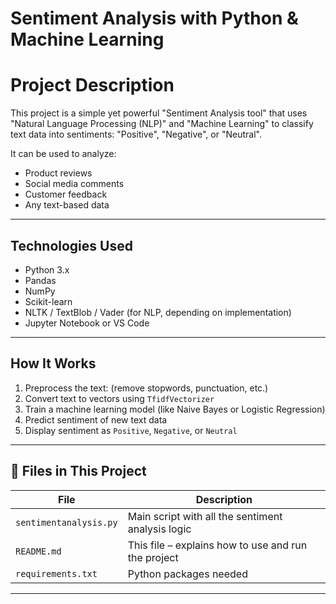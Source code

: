 # Sentiment Analysis with Python & Machine Learning
 # Project Description

This project is a simple yet powerful "Sentiment Analysis tool" that uses "Natural Language Processing (NLP)" and "Machine Learning" to classify text data into sentiments: "Positive", "Negative", or "Neutral".

It can be used to analyze:
- Product reviews
- Social media comments
- Customer feedback
- Any text-based data

---

##  Technologies Used

- Python 3.x
- Pandas
- NumPy
- Scikit-learn
- NLTK / TextBlob / Vader (for NLP, depending on implementation)
- Jupyter Notebook or VS Code

---

##  How It Works

1. Preprocess the text: (remove stopwords, punctuation, etc.)
2. Convert text to vectors using `TfidfVectorizer`
3. Train a machine learning model (like Naive Bayes or Logistic Regression)
4. Predict sentiment of new text data
5. Display sentiment as `Positive`, `Negative`, or `Neutral`

---

## 📁 Files in This Project

| File | Description |
|------|-------------|
| `sentimentanalysis.py` | Main script with all the sentiment analysis logic |
| `README.md` | This file – explains how to use and run the project |
| `requirements.txt` | Python packages needed |

---

